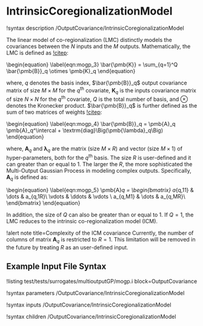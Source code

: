 # IntrinsicCoregionalizationModel

!syntax description /OutputCovariance/IntrinsicCoregionalizationModel

The linear model of co-regionalization (LMC) distinctly models the covariances between the $N$ inputs and the $M$ outputs. Mathematically, the LMC is defined as [!citep](Liu2018gp,Cheng2020gp):

\begin{equation}
    \label{eqn:mogp_3}
    \bar{\pmb{K}} = \sum_{q=1}^Q \bar{\pmb{B}}_q \otimes \pmb{K}_q
\end{equation}

where, $q$ denotes the basis index, $\bar{\pmb{B}}_q$ output covariance matrix of size $M \times M$ for the $q^{\textrm{th}}$ covariate, $\pmb{K}_q$ is the inputs covariance matrix of size $N \times N$ for the $q^{\textrm{th}}$ covariate, $Q$ is the total number of basis, and $\otimes$ denotes the Kronecker product. $\bar{\pmb{B}}_q$ is further defined as the sum of two matrices of weights [!citep](Cheng2020gp):

\begin{equation}
    \label{eqn:mogp_4}
    \bar{\pmb{B}}_q = \pmb{A}_q \pmb{A}_q^\intercal + \textrm{diag}\Big(\pmb{\lambda}_q\Big)
\end{equation}

where, $\pmb{A}_q$ and $\pmb{\lambda}_q$ are the matrix (size $M\times R$) and vector (size $M\times 1$) of hyper-parameters, both for the $q^{\textrm{th}}$ basis. The size $R$ is user-defined and it can greater than or equal to 1. The larger the $R$, the more sophisticated the Multi-Output Gaussian Process in modeling complex outputs. Specifically, $\pmb{A}_q$ is defined as:

\begin{equation}
    \label{eqn:mogp_5}
    \pmb{A}_q = \begin{bmatrix}
a_{q,11} & \dots & a_{q,1R}\\
\vdots & \ddots & \vdots \\
a_{q,M1} & \dots & a_{q,MR}\\
\end{bmatrix}
\end{equation}

In addition, the size of $Q$ can also be greater than or equal to 1. If $Q=1$, the LMC reduces to the intrinsic co-regionalization model (ICM).

!alert note title=Complexity of the ICM covariance
Currently, the number of columns of matrix $\pmb{A}_q$ is restricted to $R=1$. This limitation will be removed in the future by treating $R$ as an user-defined input.

## Example Input File Syntax

!listing test/tests/surrogates/multioutputGP/mogp.i block=OutputCovariance

!syntax parameters /OutputCovariance/IntrinsicCoregionalizationModel

!syntax inputs /OutputCovariance/IntrinsicCoregionalizationModel

!syntax children /OutputCovariance/IntrinsicCoregionalizationModel